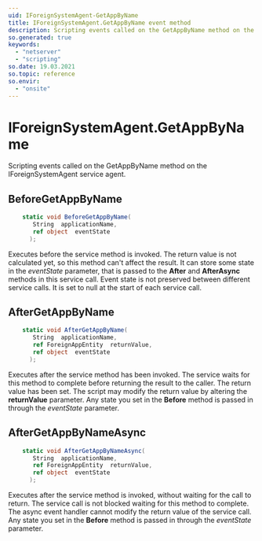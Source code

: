 ```yaml
---
uid: IForeignSystemAgent-GetAppByName
title: IForeignSystemAgent.GetAppByName event method
description: Scripting events called on the GetAppByName method on the IForeignSystemAgent service agent.
so.generated: true
keywords:
  - "netserver"
  - "scripting"
so.date: 19.03.2021
so.topic: reference
so.envir:
  - "onsite"
---
```

# IForeignSystemAgent.GetAppByName

Scripting events called on the <see cref='M:SuperOffice.CRM.Services.IForeignSystemAgent.GetAppByName'>GetAppByName</see> method on the <see cref='IForeignSystemAgent'>IForeignSystemAgent</see>  service agent.

## BeforeGetAppByName
```cs
    static void BeforeGetAppByName(
       String  applicationName,
       ref object  eventState
      );
```
Executes before the service method is invoked.
The return value is not calculated yet, so this method can't affect the result.
It can store some state in the *eventState* parameter, that is passed to the **After** and **AfterAsync** methods in this service call.
Event state is not preserved between different service calls. It is set to null at the start of each service call.
## AfterGetAppByName
```cs
    static void AfterGetAppByName(
       String  applicationName,
       ref ForeignAppEntity  returnValue,
       ref object  eventState
      );
```
Executes after the service method has been invoked. The service waits for this method to complete before returning the result to the caller.
The return value has been set. The script may modify the return value by altering the **returnValue** parameter.
Any state you set in the **Before** method is passed in through the *eventState* parameter.
## AfterGetAppByNameAsync
```cs
    static void AfterGetAppByNameAsync(
       String  applicationName,
       ref ForeignAppEntity  returnValue,
       ref object  eventState
      );
```
Executes after the service method is invoked, without waiting for the call to return.
The service call is not blocked waiting for this method to complete.
The async event handler cannot modify the return value of the service call.
Any state you set in the **Before** method is passed in through the *eventState* parameter.

